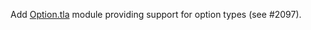 Add [Option.tla](https://github.com/informalsystems/apalache/blob/main/src/tla/Option.tla) module providing support for option types (see #2097).

